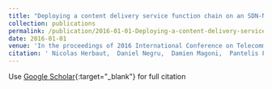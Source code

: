 ```yaml
---
title: "Deploying a content delivery service function chain on an SDN-NFV operator infrastructure"
collection: publications
permalink: /publication/2016-01-01-Deploying-a-content-delivery-service-function-chain-on-an-SDN-NFV-operator-infrastructure
date: 2016-01-01
venue: 'In the proceedings of 2016 International Conference on Telecommunications and Multimedia (TEMU)'
citation: ' Nicolas Herbaut,  Daniel Negru,  Damien Magoni,  Pantelis Frangoudis, &quot;Deploying a content delivery service function chain on an SDN-NFV operator infrastructure.&quot; In the proceedings of 2016 International Conference on Telecommunications and Multimedia (TEMU), 2016.'
---
```

Use [Google Scholar](https://scholar.google.com/scholar?q=Deploying+a+content+delivery+service+function+chain+on+an+SDN+NFV+operator+infrastructure){:target="_blank"} for full citation